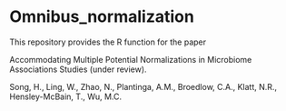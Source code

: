 # Omnibus_normalization

This repository provides the R function for the paper 

Accommodating Multiple Potential Normalizations in Microbiome Associations Studies (under review). 

Song, H., Ling, W., Zhao, N., Plantinga, A.M., Broedlow, C.A., Klatt, N.R., Hensley-McBain, T., Wu, M.C.



